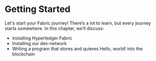 # Getting Started
Let's start your Fabric journey! There’s a lot to learn, but every journey starts somewhere. In this chapter, we’ll discuss:

* Installing Hyperledger Fabric
* Installing our dev-network
* Writing a program that stores and quieres Hello, world! into the blockchain

